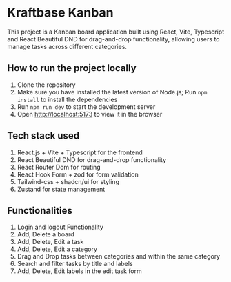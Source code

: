 # Kraftbase Kanban

This project is a Kanban board application built using React, Vite, Typescript and React Beautiful DND for drag-and-drop functionality, allowing users to manage tasks across different categories.

## How to run the project locally
1. Clone the repository
2. Make sure you have installed the latest version of Node.js; Run `npm install` to install the dependencies
3. Run `npm run dev` to start the development server
4. Open [http://localhost:5173](http://localhost:5173) to view it in the browser

## Tech stack used
1. React.js + Vite + Typescript for the frontend
2. React Beautiful DND for drag-and-drop functionality
3. React Router Dom for routing
4. React Hook Form + zod for form validation
5. Tailwind-css + shadcn/ui for styling
6. Zustand for state management

## Functionalities

1. Login and logout Functionality
2. Add, Delete a board
3. Add, Delete, Edit a task
4. Add, Delete, Edit a category
5. Drag and Drop tasks between categories and within the same category
6. Search and filter tasks by title and labels
7. Add, Delete, Edit labels in the edit task form






















<!-- # React + TypeScript + Vite

This template provides a minimal setup to get React working in Vite with HMR and some ESLint rules.

Currently, two official plugins are available:

- [@vitejs/plugin-react](https://github.com/vitejs/vite-plugin-react/blob/main/packages/plugin-react/README.md) uses [Babel](https://babeljs.io/) for Fast Refresh
- [@vitejs/plugin-react-swc](https://github.com/vitejs/vite-plugin-react-swc) uses [SWC](https://swc.rs/) for Fast Refresh

## Expanding the ESLint configuration

If you are developing a production application, we recommend updating the configuration to enable type aware lint rules:

- Configure the top-level `parserOptions` property like this:

```js
export default {
  // other rules...
  parserOptions: {
    ecmaVersion: 'latest',
    sourceType: 'module',
    project: ['./tsconfig.json', './tsconfig.node.json'],
    tsconfigRootDir: __dirname,
  },
}
```

- Replace `plugin:@typescript-eslint/recommended` to `plugin:@typescript-eslint/recommended-type-checked` or `plugin:@typescript-eslint/strict-type-checked`
- Optionally add `plugin:@typescript-eslint/stylistic-type-checked`
- Install [eslint-plugin-react](https://github.com/jsx-eslint/eslint-plugin-react) and add `plugin:react/recommended` & `plugin:react/jsx-runtime` to the `extends` list -->
